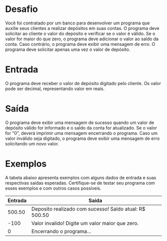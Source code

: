 # Desafio
Você foi contratado por um banco para desenvolver um programa que auxilie seus clientes a realizar depósitos em suas contas. 
O programa deve solicitar ao cliente o valor do depósito e verificar se o valor é válido. 
Se o valor for maior do que zero, o programa deve adicionar o valor ao saldo da conta. 
Caso contrário, o programa deve exibir uma mensagem de erro. 
O programa deve solicitar apenas uma vez o valor de depósito.

# Entrada
O programa deve receber o valor de depósito digitado pelo cliente. Os valor pode ser decimal, representando valor em reais.

# Saída
O programa deve exibir uma mensagem de sucesso quando um valor de depósito válido for informado e o saldo da conta for atualizado. 
Se o valor for "0", deverá imprimir uma mensagem encerrando o programa. 
Caso um valor inválido seja digitado, o programa deve exibir uma mensagem de erro solicitando um novo valor.

# Exemplos
A tabela abaixo apresenta exemplos com alguns dados de entrada e suas respectivas saídas esperadas. 
Certifique-se de testar seu programa com esses exemplos e com outros casos possíveis.

| Entrada	| Saída |
| - | - |
| 500.50 | Deposito realizado com sucesso! Saldo atual: R$ 500.50 |
| -100 | Valor invalido! Digite um valor maior que zero. |
| 0 |	Encerrando o programa... |
